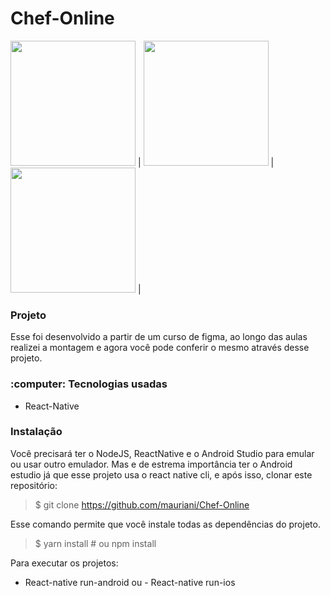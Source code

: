 # Chef-Online

<img src="https://user-images.githubusercontent.com/32397288/92134521-ff018100-eddf-11ea-9d01-2e138d5c5b2d.jpeg" width="200"> | <img src="https://user-images.githubusercontent.com/32397288/92134693-37a15a80-ede0-11ea-8a33-0cd1aaf1a1ba.jpeg" width="200"> | <img src="https://user-images.githubusercontent.com/32397288/82909249-62f1ef00-9f3f-11ea-84cc-ae0205656128.jpeg" width="200"> | 

<h3>Projeto</h3>

Esse foi desenvolvido a partir de um curso de figma, ao longo das aulas realizei a montagem e agora você pode conferir o mesmo através desse projeto.

<h3>:computer: Tecnologias usadas</h3>
<uL>
  <li>React-Native</li>
</ul>

<h3>Instalação</h3>

Você precisará ter o NodeJS, ReactNative e o Android Studio para emular ou usar outro emulador.
Mas e de estrema importância ter o Android estudio já que esse projeto usa o react native cli, e após isso, clonar este repositório:

> $ git clone https://github.com/mauriani/Chef-Online

Esse comando permite que você instale todas as dependências do projeto.

> $ yarn install # ou npm install

Para executar os projetos:

- React-native run-android ou - React-native run-ios
